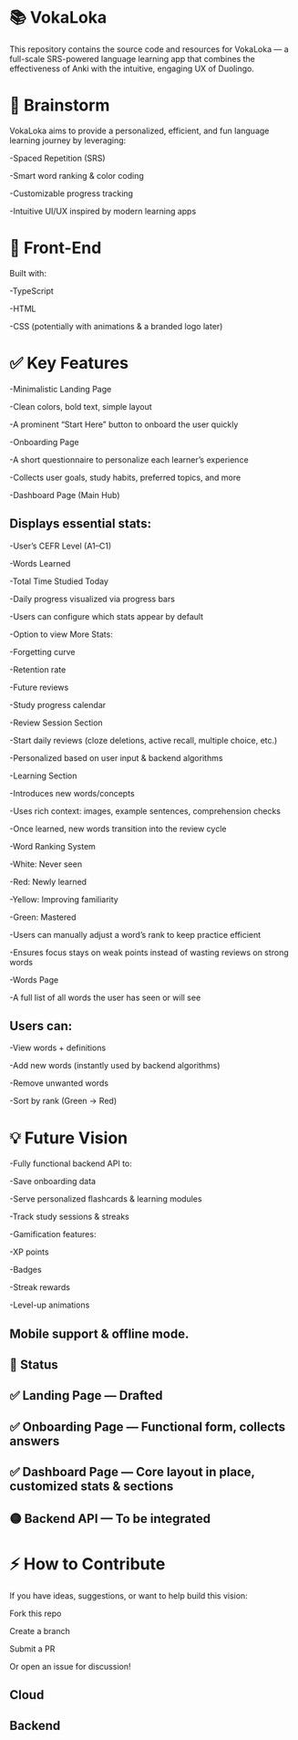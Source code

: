 # 📚 VokaLoka
This repository contains the source code and resources for VokaLoka — a full-scale SRS-powered language learning app that combines the effectiveness of Anki with the intuitive, engaging UX of Duolingo.

# 🚀 Brainstorm
VokaLoka aims to provide a personalized, efficient, and fun language learning journey by leveraging:

-Spaced Repetition (SRS)

-Smart word ranking & color coding

-Customizable progress tracking

-Intuitive UI/UX inspired by modern learning apps

# 🎨 Front-End
Built with:

-TypeScript

-HTML

-CSS (potentially with animations & a branded logo later)

# ✅ Key Features

-Minimalistic Landing Page

-Clean colors, bold text, simple layout

-A prominent “Start Here” button to onboard the user quickly

-Onboarding Page

-A short questionnaire to personalize each learner’s experience

-Collects user goals, study habits, preferred topics, and more

-Dashboard Page (Main Hub)

## Displays essential stats:

-User’s CEFR Level (A1–C1)

-Words Learned

-Total Time Studied Today

-Daily progress visualized via progress bars

-Users can configure which stats appear by default

-Option to view More Stats:

-Forgetting curve

-Retention rate

-Future reviews

-Study progress calendar

-Review Session Section

-Start daily reviews (cloze deletions, active recall, multiple choice, etc.)

-Personalized based on user input & backend algorithms

-Learning Section

-Introduces new words/concepts

-Uses rich context: images, example sentences, comprehension checks

-Once learned, new words transition into the review cycle

-Word Ranking System

-White: Never seen

-Red: Newly learned

-Yellow: Improving familiarity

-Green: Mastered

-Users can manually adjust a word’s rank to keep practice efficient

-Ensures focus stays on weak points instead of wasting reviews on strong words

-Words Page

-A full list of all words the user has seen or will see

## Users can:

-View words + definitions

-Add new words (instantly used by backend algorithms)

-Remove unwanted words

-Sort by rank (Green → Red)

# 💡 Future Vision
-Fully functional backend API to:

-Save onboarding data

-Serve personalized flashcards & learning modules

-Track study sessions & streaks

-Gamification features:

-XP points

-Badges

-Streak rewards

-Level-up animations

## Mobile support & offline mode.

## 📂 Status
## ✅ Landing Page — Drafted
## ✅ Onboarding Page — Functional form, collects answers
## ✅ Dashboard Page — Core layout in place, customized stats & sections
## 🟡 Backend API — To be integrated

# ⚡️ How to Contribute
If you have ideas, suggestions, or want to help build this vision:

Fork this repo

Create a branch

Submit a PR

Or open an issue for discussion!


## Cloud 


## Backend 
